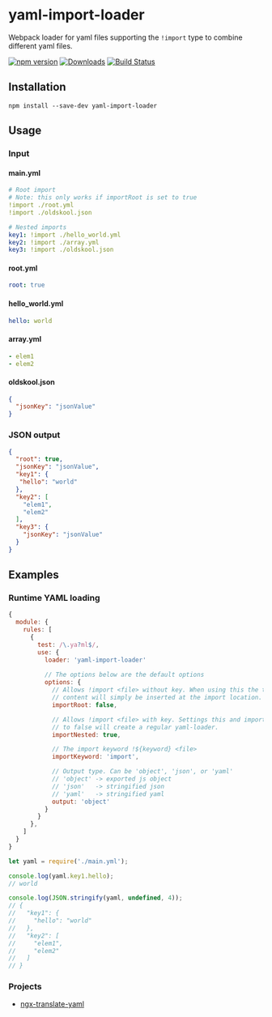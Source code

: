 
# yaml-import-loader

Webpack loader for yaml files supporting the `!import` type to combine different yaml files.

[![npm version](https://img.shields.io/npm/v/yaml-import-loader.svg)](https://www.npmjs.com/package/yaml-import-loader)
[![Downloads](https://img.shields.io/npm/dt/yaml-import-loader.svg)](https://www.npmjs.com/package/yaml-import-loader)
[![Build Status](https://travis-ci.org/ngfk/yaml-import-loader.svg?branch=master)](https://travis-ci.org/ngfk/yaml-import-loader)

## Installation
```
npm install --save-dev yaml-import-loader
```

## Usage

### Input

#### main.yml
```yaml
# Root import
# Note: this only works if importRoot is set to true
!import ./root.yml
!import ./oldskool.json

# Nested imports
key1: !import ./hello_world.yml
key2: !import ./array.yml
key3: !import ./oldskool.json
```

#### root.yml
```yaml
root: true
```

#### hello_world.yml
```yaml
hello: world
```

#### array.yml
```yaml
- elem1
- elem2
```

#### oldskool.json
```json
{
  "jsonKey": "jsonValue"
}
```

### JSON output
```json
{
  "root": true,
  "jsonKey": "jsonValue",  
  "key1": {
   "hello": "world"
  },
  "key2": [
    "elem1",
    "elem2"
  ],
  "key3": {
    "jsonKey": "jsonValue"
  }
}
```

## Examples

### Runtime YAML loading
```javascript
{
  module: {
    rules: [
      {
        test: /\.ya?ml$/,
        use: {
          loader: 'yaml-import-loader'
          
          // The options below are the default options
          options: {
            // Allows !import <file> without key. When using this the targets
            // content will simply be inserted at the import location.
            importRoot: false,

            // Allows !import <file> with key. Settings this and importRoot
            // to false will create a regular yaml-loader.
            importNested: true,

            // The import keyword !${keyword} <file>
            importKeyword: 'import',

            // Output type. Can be 'object', 'json', or 'yaml'
            // 'object' -> exported js object
            // 'json'   -> stringified json
            // 'yaml'   -> stringified yaml
            output: 'object'
          }
        }
      },
    ]
  }
}
```
```javascript
let yaml = require('./main.yml');

console.log(yaml.key1.hello);
// world

console.log(JSON.stringify(yaml, undefined, 4));
// {
//   "key1": {
//     "hello": "world"
//   },
//   "key2": [
//     "elem1",
//     "elem2"
//   ]
// }
```

### Projects

* [ngx-translate-yaml](https://github.com/ngfk/ngx-translate-yaml)
